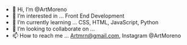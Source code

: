 - 👋 Hi, I’m @ArtMoreno
- 👀 I’m interested in ... Front End Development
- 🌱 I’m currently learning ... CSS, HTML, JavaScript, Python
- 💞️ I’m looking to collaborate on ...
- 📫 How to reach me ... Artmrn@gmail.com, Instagram @ArtMoreno

<!---
ArtMoreno/ArtMoreno is a ✨ special ✨ repository because its `README.md` (this file) appears on your GitHub profile.
You can click the Preview link to take a look at your changes.
--->
